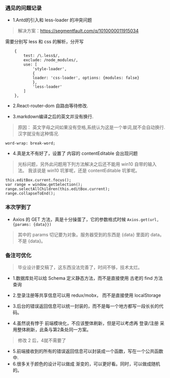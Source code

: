 ### 遇见的问题记录

* 1.Antd的引入和 less-loader 的冲突问题
> 解决方案：https://segmentfault.com/q/1010000011915034

需要分别写 less 和 css 的解析，分开写
```
    {
        test: /\.less$/,
        exclude: /node_modules/,
        use: [
            'style-loader',
            {
            loader: 'css-loader', options: {modules: false}
            },
            'less-loader'
        ]
    },
```

* 2.React-router-dom 自路由等待修改.

* 3.markdown编译之后的英文并没有换行.
> 原因： 英文字母之间如果没有空格,系统认为这是一个单词,就不会自动换行.汉字就没有这种情况.

```
word-wrap: break-word;
```

* 4.真是太不有好了，设置了 内容的 contentEditable 会出现问题
> 光标问题，另外此问题用下列方法解决之后还不能用 win10 自带的输入法。
我该说是  win10 坑爹呢，还是 contentEditable 坑爹呢。

```
this.editBox.current.focus();  
var range = window.getSelection();
range.selectAllChildren(this.editBox.current); 
range.collapseToEnd();
```


### 本次学到了

* Axios 的 GET 方法，真是十分操蛋了，它的参数格式时候   `Axios.get(url, {params: {data}})`
> 其中的 params 切记要为对象。服务器受到的东西是  {data} 里面的 data。不是 {data}。


### 备注可优化
> 毕业设计要交稿了，这东西没法完善了，时间不够，技术太烂。

* 1.数据库处可以给 Schema 定义静态方法，而不是直接使用 古老的 find 方法查询
* 2.登录注册等共享信息可以用 redux/mobx， 而不是直接使用 localStorage
* 3.后台的错误返回信息可以统一封装的，而不是每一个地方都写一段长长的代码。

* 4.虽然说有悖于 前端模块化，不应该整体刷新，但是可以考虑再 登录/注册 采用整体刷新，此条与第2条处同一方案。
> 修改 2 后，4就不需要了

* 5.前端接收到的所有的错误返回信息可以封装成一个函数，写在一个公共函数中.
* 6.很多关于颜色的设计可以做成 渐变的，可以更好看。同时，可以做成随机的。
